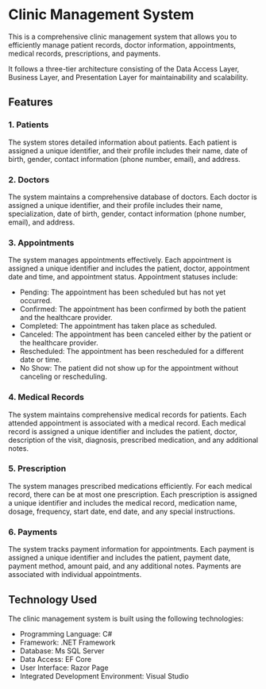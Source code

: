 # Clinic Management System

This is a comprehensive clinic management system that allows you to efficiently manage patient records, doctor information, appointments, medical records, prescriptions, and payments. 

It follows a three-tier architecture consisting of the Data Access Layer, Business Layer, and Presentation Layer for maintainability and scalability.

## Features

### 1. Patients

The system stores detailed information about patients. Each patient is assigned a unique identifier, and their profile includes their name, date of birth, gender, contact information (phone number, email), and address.

### 2. Doctors

The system maintains a comprehensive database of doctors. Each doctor is assigned a unique identifier, and their profile includes their name, specialization, date of birth, gender, contact information (phone number, email), and address.

### 3. Appointments

The system manages appointments effectively. Each appointment is assigned a unique identifier and includes the patient, doctor, appointment date and time, and appointment status. Appointment statuses include:
- Pending: The appointment has been scheduled but has not yet occurred.
- Confirmed: The appointment has been confirmed by both the patient and the healthcare provider.
- Completed: The appointment has taken place as scheduled.
- Canceled: The appointment has been canceled either by the patient or the healthcare provider.
- Rescheduled: The appointment has been rescheduled for a different date or time.
- No Show: The patient did not show up for the appointment without canceling or rescheduling.

### 4. Medical Records

The system maintains comprehensive medical records for patients. Each attended appointment is associated with a medical record. Each medical record is assigned a unique identifier and includes the patient, doctor, description of the visit, diagnosis, prescribed medication, and any additional notes.

### 5. Prescription

The system manages prescribed medications efficiently. For each medical record, there can be at most one prescription. Each prescription is assigned a unique identifier and includes the medical record, medication name, dosage, frequency, start date, end date, and any special instructions.

### 6. Payments

The system tracks payment information for appointments. Each payment is assigned a unique identifier and includes the patient, payment date, payment method, amount paid, and any additional notes. Payments are associated with individual appointments.

## Technology Used

The clinic management system is built using the following technologies:
- Programming Language: C#
- Framework: .NET Framework
- Database: Ms SQL Server
- Data Access: EF Core
- User Interface: Razor Page
- Integrated Development Environment: Visual Studio

